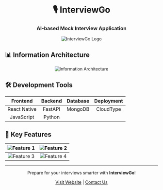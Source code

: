 <div align="center">

# 🎙️ InterviewGo

### AI-based Mock Interview Application

![InterviewGo Logo](https://github.com/user-attachments/assets/df911c9d-643b-4865-b7aa-7cffd935928a)

</div>

## 📊 Information Architecture

<p align="center">
  <img src="https://github.com/user-attachments/assets/89058df7-f269-43eb-a365-3e37afec69dd" alt="Information Architecture">
</p>

## 🛠️ Development Tools

<div align="center">

| Frontend | Backend | Database | Deployment |
|:--------:|:-------:|:--------:|:----------:|
| React Native | FastAPI | MongoDB | CloudType |
| JavaScript | Python | | |

</div>

## 🌟 Key Features

<div align="center">

| ![Feature 1](https://github.com/user-attachments/assets/4b66348a-8bc7-4553-a861-bf77852bfd81) | ![Feature 2](https://github.com/user-attachments/assets/9963c407-a65e-492c-85bc-507ec3c5649d) |
|:---:|:---:|
| ![Feature 3](https://github.com/user-attachments/assets/4775a1cd-4a31-4430-8b4d-9f16d98dfb39) | ![Feature 4](https://github.com/user-attachments/assets/3b13c88c-8440-451f-929b-d44f01b3d659) |

</div>

---

<div align="center">

Prepare for your interviews smarter with **InterviewGo**!

[Visit Website](https://your-website-url.com) | [Contact Us](mailto:your-email@example.com)

</div>
